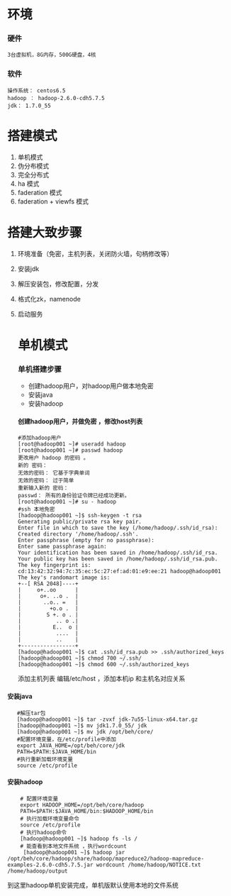 # 环境

### 硬件

```
3台虚拟机，8G内存，500G硬盘，4核
```

### 软件

```
操作系统： centos6.5  
hadoop ： hadoop-2.6.0-cdh5.7.5  
jdk： 1.7.0_55
```

# 搭建模式

1. 单机模式
2. 伪分布模式
3. 完全分布式
4. ha 模式
5. faderation 模式
6. faderation + viewfs 模式

# 搭建大致步骤

1. 环境准备（免密，主机列表，关闭防火墙，句柄修改等）    
2. 安装jdk  
3. 解压安装包，修改配置，分发  
4. 格式化zk，namenode  
5. 启动服务

   # 单机模式

   ### 单机搭建步骤

   * 创建hadoop用户，对hadoop用户做本地免密
   * 安装java
   * 安装hadoop

   #### 创建hadoop用户，并做免密 ，修改host列表

   ```
   #添加hadoop用户
   [root@hadoop001 ~]# useradd hadoop 
   [root@hadoop001 ~]# passwd hadoop
   更改用户 hadoop 的密码 。
   新的 密码：
   无效的密码： 它基于字典单词
   无效的密码： 过于简单
   重新输入新的 密码：
   passwd： 所有的身份验证令牌已经成功更新。
   [root@hadoop001 ~]# su - hadoop 
   #ssh 本地免密
   [hadoop@hadoop001 ~]$ ssh-keygen -t rsa
   Generating public/private rsa key pair.
   Enter file in which to save the key (/home/hadoop/.ssh/id_rsa):       
   Created directory '/home/hadoop/.ssh'.
   Enter passphrase (empty for no passphrase): 
   Enter same passphrase again: 
   Your identification has been saved in /home/hadoop/.ssh/id_rsa.
   Your public key has been saved in /home/hadoop/.ssh/id_rsa.pub.
   The key fingerprint is:
   cd:13:42:32:94:7c:35:ec:5c:27:ef:ad:01:e9:ee:21 hadoop@hadoop001
   The key's randomart image is:
   +--[ RSA 2048]----+
   |     o+..oo      |
   |      o+. ..o .  |
   |       ..o.. =   |
   |         +o.o .  |
   |        S +. o . |
   |           .. o .|
   |          E..  o |
   |           ....  |
   |           ..    |
   +-----------------+
   [hadoop@hadoop001 ~]$ cat .ssh/id_rsa.pub >> .ssh/authorized_keys
   [hadoop@hadoop001 ~]$ chmod 700 ~/.ssh/
   [hadoop@hadoop001 ~]$ chmod 600 ~/.ssh/authorized_keys 
   ```

   添加主机列表 编辑/etc/host ，添加本机ip 和主机名对应关系

#### 安装java

```
   #解压tar包
   [hadoop@hadoop001 ~]$ tar -zvxf jdk-7u55-linux-x64.tar.gz 
   [hadoop@hadoop001 ~]$ mv jdk1.7.0_55/ jdk
   [hadoop@hadoop001 ~]$ mv jdk /opt/beh/core/
   #配置环境变量，在/etc/profile中添加
   export JAVA_HOME=/opt/beh/core/jdk
   PATH=$PATH:$JAVA_HOME/bin
   #执行重新加载环境变量 
   source /etc/profile
```

#### 安装hadoop

```
    # 配置环境变量
    export HADOOP_HOME=/opt/beh/core/hadoop
    PATH=$PATH:$JAVA_HOME/bin:$HADOOP_HOME/bin
    # 执行加载环境变量命令
    source /etc/profile
    # 执行hadoop命令  
    [hadoop@hadoop001 ~]$ hadoop fs -ls /
    # 能查看到本地文件系统 ，执行wordcount
     [hadoop@hadoop001 ~]$ hadoop jar /opt/beh/core/hadoop/share/hadoop/mapreduce2/hadoop-mapreduce-examples-2.6.0-cdh5.7.5.jar wordcount /home/hadoop/NOTICE.txt /home/hadoop/output   
```

到这里hadoop单机安装完成，单机版默认使用本地的文件系统


